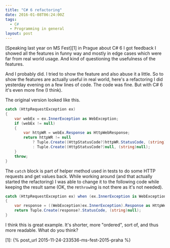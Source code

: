 ```yaml
---
title: "C# 6 refactoring"
date: 2016-01-08T06:24:00Z
tags:
  - C#
  - Programming in general
layout: post
---
```

[Speaking last year on MS Fest][1] in Prague about C# 6 I got feedback I showed all the features in funny way and mostly in edge cases which were far from real world usage. And kind of questioning the usefulness of the features.

And I probably did. I tried to show the feature and also abuse it a little. So to show the features are actually useful in real world, here's a refactoring I did yesterday evening on a few lines of code. The code was fine. But with C# 6 it's even more fine (I think).

<!-- excerpt -->

The original version looked like this.

```csharp
catch (HttpRequestException ex)
{
	var webEx = ex.InnerException as WebException;
	if (webEx != null)
	{
		var httpWR = webEx.Response as HttpWebResponse;
		return httpWR != null
			? Tuple.Create((HttpStatusCode?)httpWR.StatusCode, (string)null)
			: Tuple.Create((HttpStatusCode?)null, (string)null);
	}
	throw;
}
```

The `catch` block is part of helper method used in tests to do some HTTP requests and get values back. While working around (and that actually started the refactoring) I was able to change it to the following code while keeping the result same (OK, the re`throw`ing is not there as it's not needed).

```csharp
catch (HttpRequestException ex) when (ex.InnerException is WebException)
{
	var response = ((WebException)ex.InnerException).Response as HttpWebResponse;
	return Tuple.Create(response?.StatusCode, (string)null);
}
```

I think this is great example. It's shorter, more "ordered", sort of, and thus more readable. What do you think?

[1]: {% post_url 2015-11-24-233536-ms-fest-2015-praha %}